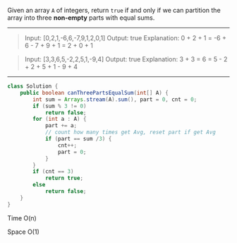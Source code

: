 Given an array `A` of integers, return `true` if and only if we can partition the array into three **non-empty** parts with equal sums.

---

>Input: [0,2,1,-6,6,-7,9,1,2,0,1]
Output: true
Explanation: 0 + 2 + 1 = -6 + 6 - 7 + 9 + 1 = 2 + 0 + 1

> Input: [3,3,6,5,-2,2,5,1,-9,4]
> Output: true
> Explanation: 3 + 3 = 6 = 5 - 2 + 2 + 5 + 1 - 9 + 4

---

```JAVA
class Solution {
    public boolean canThreePartsEqualSum(int[] A) {
        int sum = Arrays.stream(A).sum(), part = 0, cnt = 0;
        if (sum % 3 != 0) 
            return false;
        for (int a : A) {
            part += a;
          	// count how many times get Avg, reset part if get Avg
            if (part == sum /3) {
                cnt++;
                part = 0; 
            }
        }
        if (cnt == 3) 
            return true;  
        else 
            return false;
    }
}
```

Time O(n)

Space O(1)